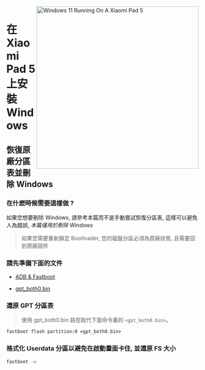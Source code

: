 <img align="right" src="https://raw.githubusercontent.com/erdilS/Port-Windows-11-Xiaomi-Pad-5/main/nabu.png" width="425" alt="Windows 11 Running On A Xiaomi Pad 5">

# 在 Xiaomi Pad 5 上安裝 Windows

## 恢復原廠分區表並刪除 Windows

### 在什麽時候需要這樣做 ?

如果您想要刪除 Windows, 請參考本篇而不是手動嘗試恢復分區表, 這樣可以避免人為錯誤, *本篇僅用於刪除 Windows*
> 如果您需要重新鎖定 Bootloader, 您的磁盤分區必須為原廠狀態, 且需要回到原廠固件

### 請先準備下面的文件
- [ADB & Fastboot](https://developer.android.com/studio/releases/platform-tools)
  
- [gpt_both0.bin](https://github.com/erdilS/Port-Windows-11-Xiaomi-Pad-5/releases/download/1.0/gpt_both0.bin)

### 還原 GPT 分區表
> 使用 gpt_both0.bin 路徑取代下面命令裏的 ```<gpt_both0.bin>```。
```cmd
fastboot flash partition:0 <gpt_both0.bin>
```

### 格式化 Userdata 分區以避免在啟動畫面卡住, 並還原 FS 大小
```cmd
fastboot -w
```
